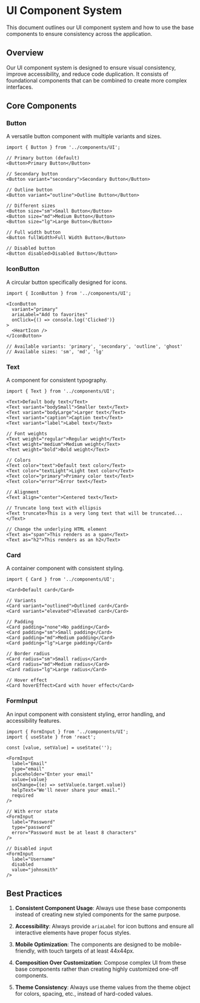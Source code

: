 # UI Component System

This document outlines our UI component system and how to use the base components to ensure consistency across the application.

## Overview

Our UI component system is designed to ensure visual consistency, improve accessibility, and reduce code duplication. It consists of foundational components that can be combined to create more complex interfaces.

## Core Components

### Button

A versatile button component with multiple variants and sizes.

```tsx
import { Button } from '../components/UI';

// Primary button (default)
<Button>Primary Button</Button>

// Secondary button
<Button variant="secondary">Secondary Button</Button>

// Outline button
<Button variant="outline">Outline Button</Button>

// Different sizes
<Button size="sm">Small Button</Button>
<Button size="md">Medium Button</Button>
<Button size="lg">Large Button</Button>

// Full width button
<Button fullWidth>Full Width Button</Button>

// Disabled button
<Button disabled>Disabled Button</Button>
```

### IconButton

A circular button specifically designed for icons.

```tsx
import { IconButton } from '../components/UI';

<IconButton 
  variant="primary" 
  ariaLabel="Add to favorites"
  onClick={() => console.log('Clicked')}
>
  <HeartIcon />
</IconButton>

// Available variants: 'primary', 'secondary', 'outline', 'ghost'
// Available sizes: 'sm', 'md', 'lg'
```

### Text

A component for consistent typography.

```tsx
import { Text } from '../components/UI';

<Text>Default body text</Text>
<Text variant="bodySmall">Smaller text</Text>
<Text variant="bodyLarge">Larger text</Text>
<Text variant="caption">Caption text</Text>
<Text variant="label">Label text</Text>

// Font weights
<Text weight="regular">Regular weight</Text>
<Text weight="medium">Medium weight</Text>
<Text weight="bold">Bold weight</Text>

// Colors
<Text color="text">Default text color</Text>
<Text color="textLight">Light text color</Text>
<Text color="primary">Primary color text</Text>
<Text color="error">Error text</Text>

// Alignment
<Text align="center">Centered text</Text>

// Truncate long text with ellipsis
<Text truncate>This is a very long text that will be truncated...</Text>

// Change the underlying HTML element
<Text as="span">This renders as a span</Text>
<Text as="h2">This renders as an h2</Text>
```

### Card

A container component with consistent styling.

```tsx
import { Card } from '../components/UI';

<Card>Default card</Card>

// Variants
<Card variant="outlined">Outlined card</Card>
<Card variant="elevated">Elevated card</Card>

// Padding
<Card padding="none">No padding</Card>
<Card padding="sm">Small padding</Card>
<Card padding="md">Medium padding</Card>
<Card padding="lg">Large padding</Card>

// Border radius
<Card radius="sm">Small radius</Card>
<Card radius="md">Medium radius</Card>
<Card radius="lg">Large radius</Card>

// Hover effect
<Card hoverEffect>Card with hover effect</Card>
```

### FormInput

An input component with consistent styling, error handling, and accessibility features.

```tsx
import { FormInput } from '../components/UI';
import { useState } from 'react';

const [value, setValue] = useState('');

<FormInput 
  label="Email"
  type="email"
  placeholder="Enter your email"
  value={value}
  onChange={(e) => setValue(e.target.value)}
  helpText="We'll never share your email."
  required
/>

// With error state
<FormInput 
  label="Password"
  type="password"
  error="Password must be at least 8 characters"
/>

// Disabled input
<FormInput 
  label="Username"
  disabled
  value="johnsmith"
/>
```

## Best Practices

1. **Consistent Component Usage**: Always use these base components instead of creating new styled components for the same purpose.

2. **Accessibility**: Always provide `ariaLabel` for icon buttons and ensure all interactive elements have proper focus styles.

3. **Mobile Optimization**: The components are designed to be mobile-friendly, with touch targets of at least 44x44px.

4. **Composition Over Customization**: Compose complex UI from these base components rather than creating highly customized one-off components.

5. **Theme Consistency**: Always use theme values from the theme object for colors, spacing, etc., instead of hard-coded values.
